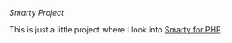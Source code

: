 
*Smarty Project*

This is just a little project where I look into [Smarty for PHP](http://www.smarty.net/).
